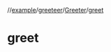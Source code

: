 //[example](../../index.md)/[greeteer](../index.md)/[Greeter](index.md)/[greet](greet.md)



# greet  


